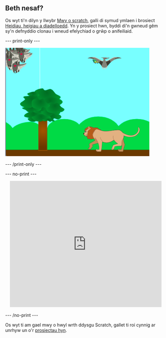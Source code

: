 ## Beth nesaf?

Os wyt ti'n dilyn y llwybr [Mwy o scratch](https://projects.raspberrypi.org/en/pathways/further-scratch), galli di symud ymlaen i brosiect [Heidiau, heigiau a diadelloedd](https://projects.raspberrypi.org/en/projects/swarms-schools-flocks). Yn y prosiect hwn, byddi di'n gwneud gêm sy'n defnyddio clonau i wneud efelychiad o grŵp o anifeiliaid.

--- print-only ---

![Heidiau, heigiau, a diadelloedd](images/swarms_bats.png)

--- /print-only ---

--- no-print ---

<div class="scratch-preview" style="margin-left: 15px;">
  <iframe allowtransparency="true" width="485" height="402" src="https://scratch.mit.edu/projects/embed/546736449/?autostart=false" frameborder="0"></iframe>
</div>

--- /no-print ---

Os wyt ti am gael mwy o hwyl wrth ddysgu Scratch, gallet ti roi cynnig ar unrhyw un o'r [prosiectau hyn](https://projects.raspberrypi.org/en/projects?software%5B%5D=scratch&curriculum%5B%5D=%201).
